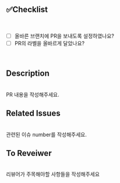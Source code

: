 ## ✅Checklist

<br>

- [ ] 올바른 브랜치에 PR을 보내도록 설정하였나요?
- [ ] PR의 라벨을 올바르게 달았나요?

<br>

## Description

<br>
PR 내용을 작성해주세요.
<br>

## Related Issues

<br>
관련된 이슈 number를 작성해주세요.
<br>

## To Reveiwer

<br>
리뷰어가 주목해야할 사항들을 작성해주세요
<br>
